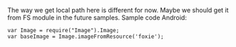 ﻿The way we get local path here is different for now. Maybe we should get it from FS module in the future samples. Sample code Android:

```
var Image = require("Image").Image;
var baseImage = Image.imageFromResource('foxie');
```
